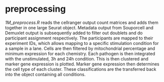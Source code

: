 # preprocessing

*1M_preprocess.R* reads the cellranger output count matrices and adds them together in one large Seurat object. Metadata output from Souporcell and Demuxlet output is subsequently added to filter out doublets and do participant assignment respectively. The participants are mapped to their experiment IDs, which allows mapping to a specific stimulation condition for a sample in a lane. Cells are then filtered by mitochondrial percentage and minimum expression for each chemistry. Each pathogen is then integrated with the unstimulated, 3h and 24h condition. This is then clustered and marker gene expression is plotted. Marker gene expression then determines the cell type of each cluster. These classifications are the transferred back into the object containing all conditions.
